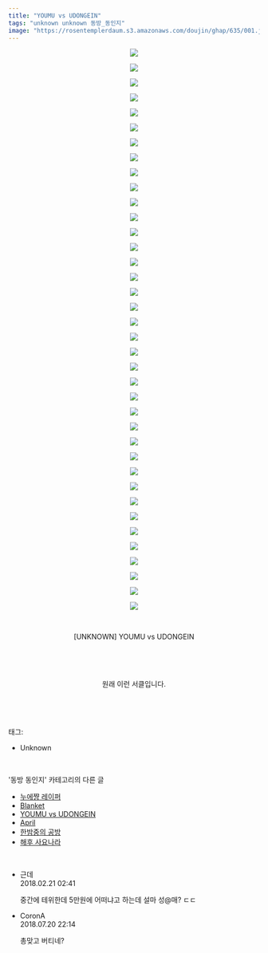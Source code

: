 ```yaml
---
title: "YOUMU vs UDONGEIN"
tags: "unknown unknown 동방_동인지"
image: "https://rosentemplerdaum.s3.amazonaws.com/doujin/ghap/635/001.jpg"
---
```

<div class="article">
<p style="text-align: center; clear: none; float: none;"><img src="{{ site.imgserver10 }}/ghap/635/001.jpg"/></p>
<p style="text-align: center; clear: none; float: none;"><img src="{{ site.imgserver10 }}/ghap/635/002.jpg"/></p>
<p style="text-align: center; clear: none; float: none;"><img src="{{ site.imgserver10 }}/ghap/635/003.jpg"/></p>
<p style="text-align: center; clear: none; float: none;"><img src="{{ site.imgserver10 }}/ghap/635/004.jpg"/></p>
<p style="text-align: center; clear: none; float: none;"><img src="{{ site.imgserver10 }}/ghap/635/005.jpg"/></p>
<p style="text-align: center; clear: none; float: none;"><img src="{{ site.imgserver10 }}/ghap/635/006.jpg"/></p>
<p style="text-align: center; clear: none; float: none;"><img src="{{ site.imgserver10 }}/ghap/635/007.jpg"/></p>
<p style="text-align: center; clear: none; float: none;"><img src="{{ site.imgserver10 }}/ghap/635/008.jpg"/></p>
<p style="text-align: center; clear: none; float: none;"><img src="{{ site.imgserver10 }}/ghap/635/009.jpg"/></p>
<p style="text-align: center; clear: none; float: none;"><img src="{{ site.imgserver10 }}/ghap/635/010.jpg"/></p>
<p style="text-align: center; clear: none; float: none;"><img src="{{ site.imgserver10 }}/ghap/635/011.jpg"/></p>
<p style="text-align: center; clear: none; float: none;"><img src="{{ site.imgserver10 }}/ghap/635/012.jpg"/></p>
<p style="text-align: center; clear: none; float: none;"><img src="{{ site.imgserver10 }}/ghap/635/013.jpg"/></p>
<p style="text-align: center; clear: none; float: none;"><img src="{{ site.imgserver10 }}/ghap/635/014.jpg"/></p>
<p style="text-align: center; clear: none; float: none;"><img src="{{ site.imgserver10 }}/ghap/635/015.jpg"/></p>
<p style="text-align: center; clear: none; float: none;"><img src="{{ site.imgserver10 }}/ghap/635/016.jpg"/></p>
<p style="text-align: center; clear: none; float: none;"><img src="{{ site.imgserver10 }}/ghap/635/017.jpg"/></p>
<p style="text-align: center; clear: none; float: none;"><img src="{{ site.imgserver10 }}/ghap/635/018.jpg"/></p>
<p style="text-align: center; clear: none; float: none;"><img src="{{ site.imgserver10 }}/ghap/635/019.jpg"/></p>
<p style="text-align: center; clear: none; float: none;"><img src="{{ site.imgserver10 }}/ghap/635/020.jpg"/></p>
<p style="text-align: center; clear: none; float: none;"><img src="{{ site.imgserver10 }}/ghap/635/021.jpg"/></p>
<p style="text-align: center; clear: none; float: none;"><img src="{{ site.imgserver10 }}/ghap/635/022.jpg"/></p>
<p style="text-align: center; clear: none; float: none;"><img src="{{ site.imgserver10 }}/ghap/635/023.jpg"/></p>
<p style="text-align: center; clear: none; float: none;"><img src="{{ site.imgserver10 }}/ghap/635/024.jpg"/></p>
<p style="text-align: center; clear: none; float: none;"><img src="{{ site.imgserver10 }}/ghap/635/025.jpg"/></p>
<p style="text-align: center; clear: none; float: none;"><img src="{{ site.imgserver10 }}/ghap/635/026.jpg"/></p>
<p style="text-align: center; clear: none; float: none;"><img src="{{ site.imgserver10 }}/ghap/635/027.jpg"/></p>
<p style="text-align: center; clear: none; float: none;"><img src="{{ site.imgserver10 }}/ghap/635/028.jpg"/></p>
<p style="text-align: center; clear: none; float: none;"><img src="{{ site.imgserver10 }}/ghap/635/029.jpg"/></p>
<p style="text-align: center; clear: none; float: none;"><img src="{{ site.imgserver10 }}/ghap/635/030.jpg"/></p>
<p style="text-align: center; clear: none; float: none;"><img src="{{ site.imgserver10 }}/ghap/635/031.jpg"/></p>
<p style="text-align: center; clear: none; float: none;"><img src="{{ site.imgserver10 }}/ghap/635/032.jpg"/></p>
<p style="text-align: center; clear: none; float: none;"><img src="{{ site.imgserver10 }}/ghap/635/033.jpg"/></p>
<p style="text-align: center; clear: none; float: none;"><img src="{{ site.imgserver10 }}/ghap/635/034.jpg"/></p>
<p style="text-align: center; clear: none; float: none;"><img src="{{ site.imgserver10 }}/ghap/635/035.jpg"/></p>
<p style="text-align: center; clear: none; float: none;"><img src="{{ site.imgserver10 }}/ghap/635/036.jpg"/></p>
<p style="text-align: center; clear: none; float: none;"><img src="{{ site.imgserver10 }}/ghap/635/037.jpg"/></p>
<p style="text-align: center; clear: none; float: none;"><img src="{{ site.imgserver10 }}/ghap/635/038.jpg"/></p>
<p style="text-align: center; clear: none; float: none;"><br/></p>
<p style="text-align: center; clear: none; float: none;">[UNKNOWN] YOUMU vs UDONGEIN</p>
<p style="text-align: center; clear: none; float: none;"><br/></p>
<p style="text-align: center; clear: none; float: none;"><br/></p>
<p style="text-align: center; clear: none; float: none;">원래 이런 서클입니다.</p>
<p><br/></p>
</div><br/>
<div class="tagTrail">
<p>태그: </p>
<ul>
<li>Unknown</li>
</ul>
</div><br/>
<div class="another">
<p>'동방 동인지' 카테고리의 다른 글</p>
<ul>
<li><a href="/ghap_637">누에쨩 레이퍼</a></li>
<li><a href="/ghap_636">Blanket</a></li>
<li><a href="/ghap_635">YOUMU vs UDONGEIN</a></li>
<li><a href="/ghap_634">April</a></li>
<li><a href="/ghap_633">한밤중의 공방</a></li>
<li><a href="/ghap_632">해후 사요나라</a></li>
</ul>
</div><br/>
<div class="cb_module cb_fluid">
<div class="cb_wrt cb_profile">
<div class="comment">
<ul>
<li class="cb_thumb_off" id="comment15203530">
<div class="cb_comment_area">
<div class="cb_info_area">
<div class="cb_section">
<span class="cb_nick_name">근데</span>
</div>
<div class="cb_section">
<span class="cb_date">2018.02.21 02:41 </span>
</div>
</div>
<div class="cb_dsc_comment">
<p class="cb_dsc">
											중간에 테위한데 5만원에 어떠냐고 하는데 설마 성@매? ㄷㄷ
										</p>
</div>
</div></li>
<li class="cb_thumb_off" id="comment15290895">
<div class="cb_comment_area">
<div class="cb_info_area">
<div class="cb_section">
<span class="cb_nick_name">CoronA</span>
</div>
<div class="cb_section">
<span class="cb_date">2018.07.20 22:14 </span>
</div>
</div>
<div class="cb_dsc_comment">
<p class="cb_dsc">
											총맞고 버티네?
										</p>
</div>
</div></li>
</ul>
</div>
</div><!-- commentList close -->
</div><br/>
